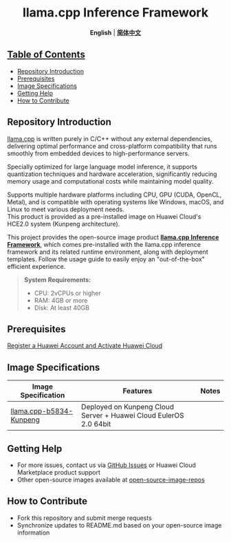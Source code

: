 <p align="center">
  <h1 align="center">llama.cpp Inference Framework</h1>
  <p align="center">
    <strong>English</strong></a> | <a href="README_ZH.md"><strong>简体中文</strong>
  </p>

## Table of Contents

- [Repository Introduction](#repository-introduction)
- [Prerequisites](#prerequisites)
- [Image Specifications](#image-specifications)
- [Getting Help](#getting-help)
- [How to Contribute](#how-to-contribute)

## Repository Introduction
[llama.cpp](https://github.com/ggml-org/llama.cpp) is written purely in C/C++ without any external dependencies, delivering optimal performance and cross-platform compatibility that runs smoothly from embedded devices to high-performance servers.

Specially optimized for large language model inference, it supports quantization techniques and hardware acceleration, significantly reducing memory usage and computational costs while maintaining model quality.

Supports multiple hardware platforms including CPU, GPU (CUDA, OpenCL, Metal), and is compatible with operating systems like Windows, macOS, and Linux to meet various deployment needs.<br>
This product is provided as a pre-installed image on Huawei Cloud's HCE2.0 system (Kunpeng architecture).

This project provides the open-source image product [**llama.cpp Inference Framework**](?????), which comes pre-installed with the llama.cpp inference framework and its related runtime environment, along with deployment templates. Follow the usage guide to easily enjoy an "out-of-the-box" efficient experience.

> **System Requirements:**
> - CPU: 2vCPUs or higher
> - RAM: 4GB or more
> - Disk: At least 40GB

## Prerequisites
[Register a Huawei Account and Activate Huawei Cloud](https://support.huaweicloud.com/usermanual-account/account_id_001.html)

## Image Specifications

| Image Specification                                                                                                                   | Features                                                                 | Notes |
|--------------------------------------------------------------------------------------------------------------------------------------|--------------------------------------------------------------------------|-------|
| [llama.cpp-b5834-Kunpeng](https://github.com/HuaweiCloudDeveloper/llama.cpp-image/tree/llama.cpp-b5834-kunpeng/README.md) | Deployed on Kunpeng Cloud Server + Huawei Cloud EulerOS 2.0 64bit       |       |

## Getting Help
- For more issues, contact us via [GitHub Issues](https://github.com/HuaweiCloudDeveloper/llama.cpp-image/issues) or Huawei Cloud Marketplace product support
- Other open-source images available at [open-source-image-repos](https://github.com/HuaweiCloudDeveloper/open-source-image-repos)

## How to Contribute
- Fork this repository and submit merge requests
- Synchronize updates to README.md based on your open-source image information